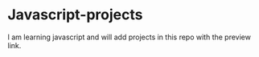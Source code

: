 # Javascript-projects
I am learning javascript and will add projects in this repo with the preview link.
